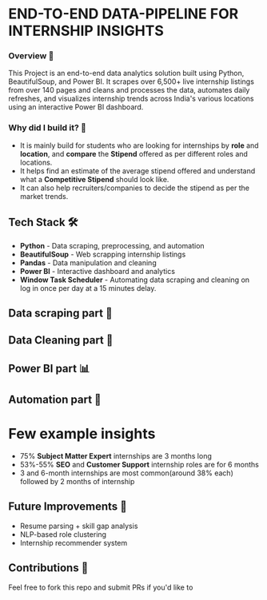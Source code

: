  # END-TO-END DATA-PIPELINE FOR INTERNSHIP INSIGHTS

### Overview 📌

This Project is an end-to-end data analytics solution built using Python, BeautifulSoup, and Power BI. It scrapes over 6,500+ live internship listings from over 140 pages and cleans and processes the data, automates daily refreshes, and visualizes internship trends across India's various locations using an interactive Power BI dashboard.

### Why did I build it? 🤔

* It is mainly build for students who are looking for internships by **role** and **location**, and **compare** the **Stipend** offered as per different roles and locations.
* It helps find an estimate of the average stipend offered and understand what a **Competitive Stipend** should look like.
* It can also help recruiters/companies to decide the stipend as per the market trends.

## Tech Stack 🛠️

* **Python** - Data scraping, preprocessing, and automation
* **BeautifulSoup** - Web scrapping internship listings
* **Pandas** - Data manipulation and cleaning
* **Power BI** - Interactive dashboard and analytics
* **Window Task Scheduler** - Automating data scraping and cleaning on log in once per day at a 15 minutes delay.
  
## Data scraping part 📄
## Data Cleaning part 🧹
## Power BI part 📊
## Automation part 🤖

# Few example insights
* 75% **Subject Matter Expert** internships are 3 months long
* 53%-55% **SEO** and **Customer Support** internship roles are for 6 months
* 3 and 6-month internships are most common(around 38% each) followed by 2 months of internship

## Future Improvements 🔮
* Resume parsing + skill gap analysis
* NLP-based role clustering
* Internship recommender system

## Contributions 🤝
 Feel free to fork this repo and submit PRs if you'd like to

